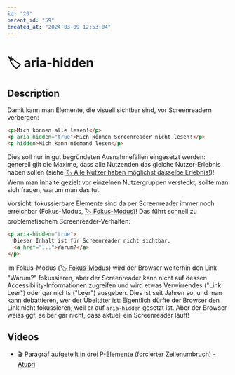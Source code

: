```yaml
---
id: "20"
parent_id: "59"
created_at: "2024-03-09 12:53:04"
---
```


# 🏷️ aria-hidden

## Description

Damit kann man Elemente, die visuell sichtbar sind, vor Screenreadern verbergen:

```html
<p>Mich können alle lesen!</p>
<p aria-hidden="true">Mich können Screenreader nicht lesen!</p>
<p hidden>Mich kann niemand lesen</p>
```

Dies soll nur in gut begründeten Ausnahmefällen eingesetzt werden: generell gilt die Maxime, dass alle Nutzenden das gleiche Nutzer-Erlebnis haben sollen (siehe [🏷️ Alle Nutzer haben möglichst dasselbe Erlebnis!](/en/tags/alle-nutzer-haben-moglichst-dasselbe-erlebnis))! Wenn man Inhalte gezielt vor einzelnen Nutzergruppen versteckt, sollte man sich fragen, warum man das tut.

Vorsicht: fokussierbare Elemente sind da per Screenreader immer noch erreichbar (Fokus-Modus, [🏷️ Fokus-Modus](/en/tags/fokus-modus))! Das führt schnell zu problematischem Screenreader-Verhalten:

```html
<p aria-hidden="true">
  Dieser Inhalt ist für Screenreader nicht sichtbar.
  <a href="...">Warum?</a>
</p>
```

Im Fokus-Modus ([🏷️ Fokus-Modus](/en/tags/fokus-modus)) wird der Browser weiterhin den Link "Warum?" fokussieren, aber der Screenreader kann nicht auf dessen Accessibility-Informationen zugreifen und wird etwas Verwirrendes ("Link Leer") oder gar nichts ("Leer") ausgeben. Dies ist seit Jahren so, und man kann debattieren, wer der Übeltäter ist: Eigentlich dürfte der Browser den Link nicht fokussieren, weil er auf `aria-hidden` gesetzt ist. Aber der Browser weiss ggf. selber gar nicht, dass aktuell ein Screenreader läuft!

## Videos

- [🎬 Paragraf aufgeteilt in drei P-Elemente (forcierter Zeilenumbruch) - Atupri](/en/videos/paragraf-aufgeteilt-in-drei-p-elemente-forcierter-zeilenumbruch-atupri)